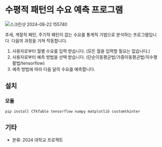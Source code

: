 # 수평적 패턴의 수요 예측 프로그램

![스크린샷 2024-08-22 155740](https://github.com/user-attachments/assets/77a45b26-1f1a-4074-a6fd-400f33755c46)

추세, 계절적 패턴, 주기적 패턴이 없는 수요를 통계적 기법으로 분석하는 프로그램입니다. 다음의 과정을 거쳐 작동합니다.
1. 사용자로부터 월별 수요를 입력 받습니다. (모든 월을 입력할 필요는 없습니다.)
2. 사용자로부터 예측 방법을 선택 받습니다. (단순이동평균법/가중이동평균법/지수평활법/tensorflow)
3. 예측 방법에 따라 다음 달의 수요를 예측합니다.

## 설치
### 모듈
```
pip install CTkTable tensorflow numpy matplotlib customtkinter
```

## 기타
- 분류: 2024 대학교 프로젝트
